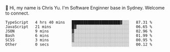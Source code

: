 👋 Hi, my name is Chris Yu. I'm Software Enginner base in Sydney. Welcome to connect.

<!--START_SECTION:waka-->

```text
TypeScript   4 hrs 40 mins   █████████████████████▓░░░   87.31 %
JavaScript   21 mins         █▓░░░░░░░░░░░░░░░░░░░░░░░   06.65 %
JSON         9 mins          ▓░░░░░░░░░░░░░░░░░░░░░░░░   02.96 %
Bash         6 mins          ▒░░░░░░░░░░░░░░░░░░░░░░░░   01.99 %
SCSS         3 mins          ▒░░░░░░░░░░░░░░░░░░░░░░░░   00.95 %
Other        0 secs          ░░░░░░░░░░░░░░░░░░░░░░░░░   00.12 %
```

<!--END_SECTION:waka-->
